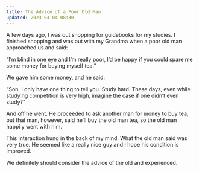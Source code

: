 ```yaml
---
title: The Advice of a Poor Old Man
updated: 2023-04-04 08:30
---
```


A few days ago, I was out shopping for guidebooks for my studies. I finished shopping and was out with my Grandma when a poor old man approached us and said:

“I’m blind in one eye and I’m really poor, I’d be happy if you could spare me some money for buying myself tea.”

We gave him some money, and he said:

“Son, I only have one thing to tell you. Study hard. These days, even while studying competition is very high, imagine the case if one didn’t even study?”

And off he went. He proceeded to ask another man for money to buy tea, but that man, however, said he’ll buy the old man tea, so the old man happily went with him.

This interaction hung in the back of my mind. What the old man said was very true. He seemed like a really nice guy and I hope his condition is improved.

We definitely should consider the advice of the old and experienced.
